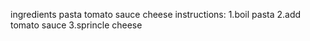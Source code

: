 ingredients
pasta
tomato sauce
cheese
instructions:
1.boil pasta
2.add tomato sauce
3.sprincle cheese
